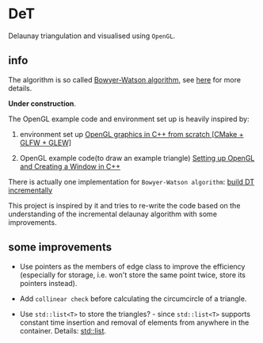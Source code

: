# DeT

Delaunay triangulation and visualised using `OpenGL`.

## info

The algorithm is so called [Bowyer-Watson algorithm](https://en.wikipedia.org/wiki/Bowyer%E2%80%93Watson_algorithm), see [here](http://paulbourke.net/papers/triangulate/) for more details.

**Under construction**.

The OpenGL example code and environment set up is heavily inspired by:

1. environment set up
	[ OpenGL graphics in C++ from scratch [CMake + GLFW + GLEW] ](https://www.youtube.com/watch?v=Nzp77cOMmfg)

2. OpenGL example code(to draw an example triangle)
	[Setting up OpenGL and Creating a Window in C++](https://www.youtube.com/watch?v=OR4fNpBjmq8)

There is actually one implementation for `Bowyer-Watson algorithm`: 
[build DT incrementally](https://github.com/jbegaint/delaunay-cpp)

This project is inspired by it and tries to re-write the code based on the understanding of the incremental delaunay algorithm 
with some improvements.

## some improvements

- Use pointers as the members of edge class to improve the efficiency (especially for storage, i.e. won't store the same point twice, store
its pointers instead).

- Add `collinear check` before calculating the circumcircle of a triangle.

- Use `std::list<T>` to store the triangles? - since `std::list<T>` supports constant time insertion and removal of elements from anywhere in the container.
Details: [std::list](https://en.cppreference.com/w/cpp/container/list).


	
